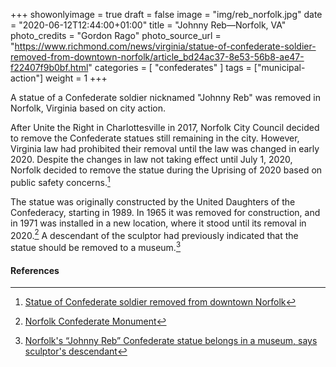 +++
showonlyimage = true
draft = false
image = "img/reb_norfolk.jpg"
date = "2020-06-12T12:44:00+01:00"
title = "Johnny Reb—Norfolk, VA"
photo_credits = "Gordon Rago"
photo_source_url = "https://www.richmond.com/news/virginia/statue-of-confederate-soldier-removed-from-downtown-norfolk/article_bd24ac37-8e53-56b8-ae47-f22407f9b0bf.html"
categories = [ "confederates" ]
tags = ["municipal-action"]
weight = 1
+++

A statue of a Confederate soldier nicknamed "Johnny Reb" was removed in Norfolk, Virginia based on city action.

<!--more-->

After Unite the Right in Charlottesville in 2017, Norfolk City Council decided to remove the Confederate statues still remaining in the city. However, Virginia law had prohibited their removal until the law was changed in early 2020. Despite the changes in law not taking effect until July 1, 2020, Norfolk decided to remove the statue during the Uprising of 2020 based on public safety concerns.[^1]

The statue was originally constructed by the United Daughters of the Confederacy, starting in 1989. In 1965 it was removed for construction, and in 1971 was installed in a new location, where it stood until its removal in 2020.[^2] A descendant of the sculptor had previously indicated that the statue should be removed to a museum.[^3]

#### References

[^1]: [Statue of Confederate soldier removed from downtown Norfolk](https://www.richmond.com/news/virginia/statue-of-confederate-soldier-removed-from-downtown-norfolk/article_bd24ac37-8e53-56b8-ae47-f22407f9b0bf.html)

[^2]: [Norfolk Confederate Monument](https://en.wikipedia.org/wiki/Norfolk_Confederate_Monument)

[^3]: [Norfolk's “Johnny Reb” Confederate statue belongs in a museum, says sculptor's descendant](https://www.pilotonline.com/government/local/article_ceda4930-e7bd-50c2-8d75-0b0c5bae9f36.html)